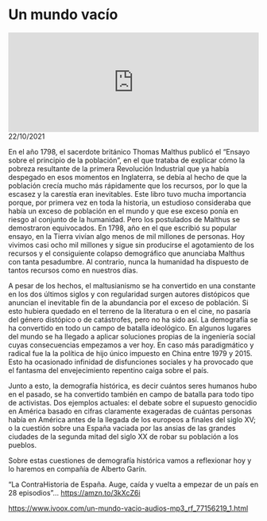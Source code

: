# Un mundo vacío
<iframe id='audio_88903085' frameborder='0' allowfullscreen='' scrolling='no' height='200' style='width:100%;' src='https://www.ivoox.com/player_ej_77156219_6_1.html' loading='lazy'></iframe>22/10/2021

En el año 1798, el sacerdote británico Thomas Malthus publicó el “Ensayo sobre el principio de la población”, en el que trataba de explicar cómo la pobreza resultante de la primera Revolución Industrial que ya había despegado en esos momentos en Inglaterra, se debía al hecho de que la población crecía mucho más rápidamente que los recursos, por lo que la escasez y la carestía eran inevitables. Este libro tuvo mucha importancia porque, por primera vez en toda la historia, un estudioso consideraba que había un exceso de población en el mundo y que ese exceso ponía en riesgo al conjunto de la humanidad. Pero los postulados de Malthus se demostraron equivocados. En 1798, año en el que escribió su popular ensayo, en la Tierra vivían algo menos de mil millones de personas. Hoy vivimos casi ocho mil millones y sigue sin producirse el agotamiento de los recursos y el consiguiente colapso demográfico que anunciaba Malthus con tanta pesadumbre. Al contrario, nunca la humanidad ha dispuesto de tantos recursos como en nuestros días. 

 A pesar de los hechos, el maltusianismo se ha convertido en una constante en los dos últimos siglos y con regularidad surgen autores distópicos que anuncian el inevitable fin de la abundancia por el exceso de población. Si esto hubiera quedado en el terreno de la literatura o en el cine, no pasaría del género distópico o de catástrofes, pero no ha sido así. La demografía se ha convertido en todo un campo de batalla ideológico. En algunos lugares del mundo se ha llegado a aplicar soluciones propias de la ingeniería social cuyas consecuencias empezamos a ver hoy. En caso más paradigmático y radical fue la  la política de hijo único impuesto en China entre 1979 y 2015. Esto ha ocasionado infinidad de disfunciones sociales y ha provocado que el fantasma del envejecimiento repentino caiga sobre el país.  

 Junto a esto,  la demografía histórica, es decir cuántos seres humanos hubo en el pasado, se ha convertido también en campo de batalla para todo tipo de activistas. Dos ejemplos actuales: el debate sobre el supuesto genocidio en América basado en cifras claramente exageradas de cuántas personas había en América antes de la llegada de los europeos a finales del siglo XV; o la cuestión sobre una España vaciada por las ansias de las grandes ciudades de la segunda mitad del siglo XX de robar su población a los pueblos. 

 Sobre estas cuestiones de demografía histórica vamos a reflexionar hoy y lo haremos en compañía de Alberto Garín. 

 “La ContraHistoria de España. Auge, caída y vuelta a empezar de un país en 28 episodios”… https://amzn.to/3kXcZ6i 

 

https://www.ivoox.com/un-mundo-vacio-audios-mp3_rf_77156219_1.html
